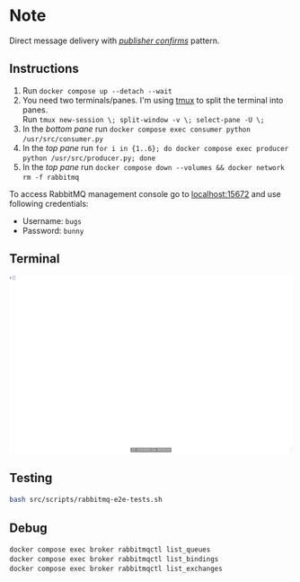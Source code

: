 # Note

Direct message delivery with [_publisher confirms_](https://pika.readthedocs.io/en/stable/examples/blocking_delivery_confirmations.html) pattern.

## Instructions

1. Run `docker compose up --detach --wait`
2. You need two terminals/panes.
I'm using [tmux](https://github.com/tmux/tmux/wiki) to split the terminal into panes.
   <br>
   Run `tmux new-session \; split-window -v \; select-pane -U \;`
3. In the *bottom pane* run `docker compose exec consumer python /usr/src/consumer.py`
4. In the *top pane* run `for i in {1..6}; do docker compose exec producer python /usr/src/producer.py; done`
5. In the *top pane* run `docker compose down --volumes && docker network rm -f rabbitmq`

To access RabbitMQ management console go to [localhost:15672](http://localhost:15672) and use following credentials:
* Username: `bugs`
* Password: `bunny`

## Terminal

![Simple Queue](docs/assets/messaging-simple-queue-timer-small.gif)

## Testing

```bash
bash src/scripts/rabbitmq-e2e-tests.sh
```

## Debug

```bash
docker compose exec broker rabbitmqctl list_queues
docker compose exec broker rabbitmqctl list_bindings
docker compose exec broker rabbitmqctl list_exchanges
```
